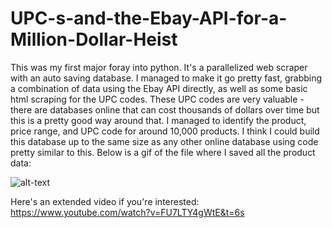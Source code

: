 # UPC-s-and-the-Ebay-API-for-a-Million-Dollar-Heist
This was my first major foray into python. It's a parallelized web scraper with an auto saving database. I managed to make it go pretty fast, grabbing a combination of data using the Ebay API directly, as well as some basic html scraping for the UPC codes. These UPC codes are very valuable - there are databases online that can cost thousands of dollars over time but this is a pretty good way around that. I managed to identify the product, price range, and UPC code for around 10,000 products. I think I could build this database up to the same size as any other online database using code pretty similar to this. Below is a gif of the file where I saved all the product data:

![alt-text](https://github.com/kelmensonj/UPC-s-and-the-Ebay-API-for-a-Million-Dollar-Heist/blob/master/libre_upc.gif)

Here's an extended video if you're interested: https://www.youtube.com/watch?v=FU7LTY4gWtE&t=6s
